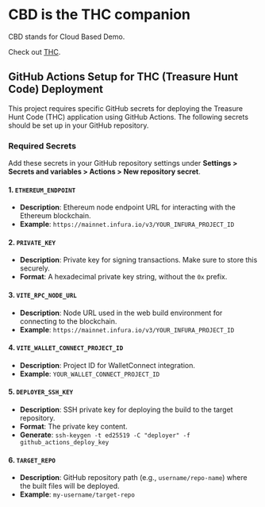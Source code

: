 # CBD is the THC companion

CBD stands for Cloud Based Demo.

Check out [THC](https://github.com/social-dist0rtion-protocol/thc).

## GitHub Actions Setup for THC (Treasure Hunt Code) Deployment

This project requires specific GitHub secrets for deploying the Treasure Hunt Code (THC) application using GitHub Actions. The following secrets should be set up in your GitHub repository.

### Required Secrets

Add these secrets in your GitHub repository settings under **Settings > Secrets and variables > Actions > New repository secret**.

#### 1. `ETHEREUM_ENDPOINT`

- **Description**: Ethereum node endpoint URL for interacting with the Ethereum blockchain.
- **Example**: `https://mainnet.infura.io/v3/YOUR_INFURA_PROJECT_ID`

#### 2. `PRIVATE_KEY`

- **Description**: Private key for signing transactions. Make sure to store this securely.
- **Format**: A hexadecimal private key string, without the `0x` prefix.

#### 3. `VITE_RPC_NODE_URL`

- **Description**: Node URL used in the web build environment for connecting to the blockchain.
- **Example**: `https://mainnet.infura.io/v3/YOUR_INFURA_PROJECT_ID`

#### 4. `VITE_WALLET_CONNECT_PROJECT_ID`

- **Description**: Project ID for WalletConnect integration.
- **Example**: `YOUR_WALLET_CONNECT_PROJECT_ID`

#### 5. `DEPLOYER_SSH_KEY`

- **Description**: SSH private key for deploying the build to the target repository.
- **Format**: The private key content.
- **Generate**: `ssh-keygen -t ed25519 -C "deployer" -f github_actions_deploy_key`

#### 6. `TARGET_REPO`

- **Description**: GitHub repository path (e.g., `username/repo-name`) where the built files will be deployed.
- **Example**: `my-username/target-repo`
